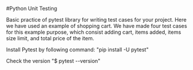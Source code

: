 #Python Unit Testing

Basic practice of pytest library for writing test cases for your project.
Here we have used an example of shopping cart. 
We have made four test cases for this example purpose, which consist adding cart, items added, items size limit, and total price of the item.

Install Pytest by following command:
"pip install -U pytest"

Check the version
"$ pytest --version"

